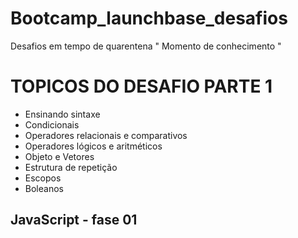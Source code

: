 # Bootcamp_launchbase_desafios
Desafios em tempo de quarentena  " Momento de conhecimento "



 # TOPICOS DO DESAFIO PARTE 1 
 
 - Ensinando sintaxe 
 - Condicionais 
 - Operadores relacionais e comparativos
 - Operadores lógicos e aritméticos
 - Objeto e Vetores 
 - Estrutura de repetição
 - Escopos
 - Boleanos
 
 
 ## JavaScript - fase 01 
 
